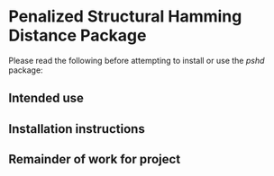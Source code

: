 Penalized Structural Hamming Distance Package
==========================

Please read the following before attempting to install or use the *pshd* package:

## Intended use


## Installation instructions


## Remainder of work for project

